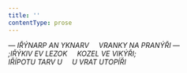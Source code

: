 ```yaml
---
title: ''
contentType: prose
---
```


_— IŘÝNARP AN YKNARV     VRANKY NA PRANÝŘI —  
;IŘÝKIV EV LEZOK     KOZEL VE VIKÝŘI;  
IŘÍPOTU TARV U     U VRAT UTOPÍŘI_

